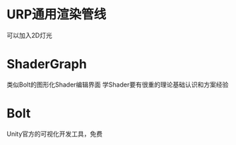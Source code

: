 # URP通用渲染管线
可以加入2D灯光

# ShaderGraph
类似Bolt的图形化Shader编辑界面
学Shader要有很重的理论基础认识和方案经验

# Bolt
Unity官方的可视化开发工具，免费

